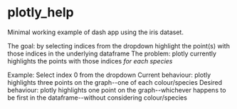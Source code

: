 # plotly_help
Minimal working example of dash app using the iris dataset.

The goal: by selecting indices from the dropdown highlight the point(s) with those indices in the underlying dataframe
The problem: plotly currently highlights the points with those indices *for each species*

Example: Select index 0 from the dropdown
Current behaviour: plotly highlights three points on the graph--one of each colour/species
Desired behaviour: plotly highlights one point on the graph--whichever happens to be first in the dataframe--without considering colour/species
